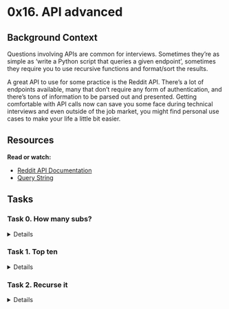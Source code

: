 # 0x16. API advanced

## Background Context
Questions involving APIs are common for interviews. Sometimes they’re as simple as ‘write a Python script that queries a given endpoint’, sometimes they require you to use recursive functions and format/sort the results.

A great API to use for some practice is the Reddit API. There’s a lot of endpoints available, many that don’t require any form of authentication, and there’s tons of information to be parsed out and presented. Getting comfortable with API calls now can save you some face during technical interviews and even outside of the job market, you might find personal use cases to make your life a little bit easier.

## Resources
**Read or watch:**

* [Reddit API Documentation](https://www.reddit.com/dev/api/)
* [Query String](https://en.wikipedia.org/wiki/Query_string)

## Tasks

### Task 0. How many subs?
<Details>
Write a function that queries the Reddit API and returns the number of subscribers (not active users, total subscribers) for a given subreddit. If an invalid subreddit is given, the function should return 0.

Hint: No authentication is necessary for most features of the Reddit API. If you’re getting errors related to Too Many Requests, ensure you’re setting a custom User-Agent.

Requirements:

* Prototype: def number_of_subscribers(subreddit)
* If not a valid subreddit, return 0.
* NOTE: Invalid subreddits may return a redirect to search results. Ensure that you are not following redirects.
</Details>

### Task 1. Top ten
<Details>
Write a function that queries the Reddit API and prints the titles of the first 10 hot posts listed for a given subreddit.

Requirements:

* Prototype: def top_ten(subreddit)
* If not a valid subreddit, print None.
* NOTE: Invalid subreddits may return a redirect to search results. Ensure that you are not following redirects.
</Details>

### Task 2. Recurse it
<Details>
Write a recursive function that queries the Reddit API and returns a list containing the titles of all hot articles for a given subreddit. If no results are found for the given subreddit, the function should return None.

Hint: The Reddit API uses pagination for separating pages of responses.

Requirements:

* Prototype: def recurse(subreddit, hot_list=[])
* Note: You may change the prototype, but it must be able to be called with just a subreddit supplied. AKA you can add a counter, but it * must work without supplying a starting value in the main.
* If not a valid subreddit, return None.
NOTE: Invalid subreddits may return a redirect to search results. Ensure that you are not following redirects.
Your code will NOT pass if you are using a loop and not recursively calling the function! This /can/ be done with a loop but the point is to use a recursive function. :)
</Details>